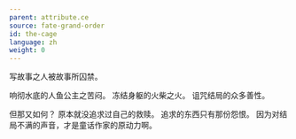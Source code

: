 ```yaml
---
parent: attribute.ce
source: fate-grand-order
id: the-cage
language: zh
weight: 0
---
```


写故事之人被故事所囚禁。

响彻水底的人鱼公主之苦闷。
冻结身躯的火柴之火。
诅咒结局的众多善性。

但那又如何？
原本就没追求过自己的救赎。
追求的东西只有那份怨恨。
因为对结局不满的声音，才是童话作家的原动力啊。
